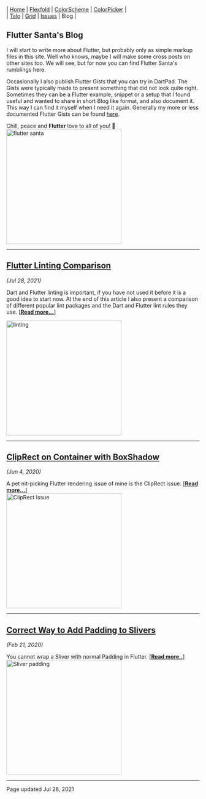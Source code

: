 | [Home](https://rydmike.com) | [Flexfold](flexfold) | [ColorScheme](colorscheme) | [ColorPicker](colorpicker) |  
| [Talo](talo)                | [Grid](gridview)     | [Issues](issues)           | Blog                       |

## Flutter Santa's Blog

I will start to write more about Flutter, but probably only as simple markup files in this site. 
Well who knows, maybe I will make some cross posts on other sites too. 
We will see, but for now you can find Flutter Santa's rumblings here.

Occasionally I also publish Flutter Gists that you can try in DartPad. The Gists were typically made
to present something that did not look quite right. Sometimes they can be a Flutter 
example, snippet or a setup that I found useful and wanted to share in short Blog like format,
and also document it. This way I can find it myself when I need it again. Generally my
more or less documented Flutter Gists can be found [here](https://gist.github.com/rydmike). 

Chill, peace and **Flutter** love to all of you! 💙  
<img src="https://rydmike.com/assets/flutter_santa.jpg?raw=true" alt="flutter santa" width="300"/>   


---

## [Flutter Linting Comparison](blog_flutter_linting)
*(Jul 28, 2021)*

Dart and Flutter linting is important, if you have not used it before it is a good idea to start now. 
At the end of this article I also present a comparison of different popular lint packages and the 
Dart and Flutter lint rules they use. [[**Read more...**]](blog_flutter_linting)

[<img src="https://rydmike.com/assets/linting.png?raw=true" alt="linting" width="300"/>](blog_flutter_linting)

---

## [ClipRect on Container with BoxShadow](blog_cliprect_boxshadow)
*(Jun 4, 2020)*

A pet nit-picking Flutter rendering issue of mine is the ClipRect issue. [[**Read more...**]](blog_cliprect_boxshadow)  
[<img src="https://rydmike.com/assets/ClipRectIssue.png?raw=true" alt="ClipRect Issue" width="300"/>](blog_cliprect_boxshadow)

---

## [Correct Way to Add Padding to Slivers](blog_sliver_padding)
*(Feb 21, 2020)*

You cannot wrap a Sliver with normal Padding in Flutter. [[**Read more..**]](blog_sliver_padding)  
[<img src="https://rydmike.com/assets/sliverpadding.png?raw=true" alt="Sliver padding" width="300"/>](blog_sliver_padding)

---
Page updated Jul 28, 2021